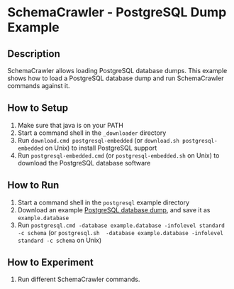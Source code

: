 # SchemaCrawler - PostgreSQL Dump Example

## Description
SchemaCrawler allows loading PostgreSQL database dumps. This example shows how to load a PostgreSQL database dump and run SchemaCrawler commands against it.

## How to Setup
1. Make sure that java is on your PATH
2. Start a command shell in the `_downloader` directory 
3. Run `download.cmd postgresql-embedded` (or `download.sh postgresql-embedded` on Unix) to
   install PostgreSQL support
4. Run `postgresql-embedded.cmd` (or `postgresql-embedded.sh` on Unix) to download the PostgreSQL database software

## How to Run
1. Start a command shell in the `postgresql` example directory
2. Download an example [PostgreSQL database dump](http://postgresguide.com/setup/example.html), and save it as `example.database`
3. Run `postgresql.cmd -database example.database -infolevel standard -c schema` (or `postgresql.sh  -database example.database -infolevel standard -c schema` on Unix) 

## How to Experiment
1. Run different SchemaCrawler commands.
